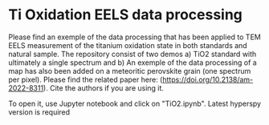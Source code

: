 # Ti Oxidation EELS data processing
 

Please find an exemple of the data processing that has been applied to TEM EELS measurement of the titanium oxidation state in both standards and natural sample.
The repository consist of two demos a) TiO2 standard with ultimately a single spectrum and b) An exemple of the data processing of a map has also been added on a meteoritic perovskite grain (one spectrum per pixel). 
Please find the related paper here: (https://doi.org/10.2138/am-2022-8311). Cite the authors if you are using it. 

To open it, use Jupyter notebook and click on "TiO2.ipynb". Latest hyperspy version is required
